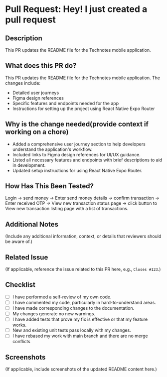 # Pull Request: Hey! I just created a pull request

## Description
This PR updates the README file for the Technotes  mobile application.

##  What does this PR do?
This PR updates the README file for the Technotes  mobile application. The changes include:

- Detailed user journeys
- Figma design references
- Specific features and endpoints needed for the app
- Instructions for setting up the project using React Native Expo Router

##  Why is the change needed(provide context if working on a chore)

- Added a comprehensive user journey section to help developers understand the application's workflow.
- Included links to Figma design references for UI/UX guidance.
- Listed all necessary features and endpoints with brief descriptions to aid in development.
- Updated setup instructions for using React Native Expo Router.

## How Has This Been Tested?
Login -> send money -> Enter send money details -> confirm transaction -> Enter received OTP -> View new transaction status page -> click button to View new transaction listing page with a list of transactions.


## Additional Notes

(Include any additional information, context, or details that reviewers should be aware of.)

## Related Issue

(If applicable, reference the issue related to this PR here, e.g., `Closes #123`.)

## Checklist

- [ ] I have performed a self-review of my own code.
- [ ] I have commented my code, particularly in hard-to-understand areas.
- [ ] I have made corresponding changes to the documentation.
- [ ] My changes generate no new warnings.
- [ ] I have added tests that prove my fix is effective or that my feature works.
- [ ] New and existing unit tests pass locally with my changes.
- [ ] I have rebased my work with main branch and there are no merge conflicts

## Screenshots

(If applicable, include screenshots of the updated README content here.)